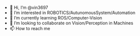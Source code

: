 - 👋 Hi, I’m @vin3697
- 👀 I’m interested in ROBOTICS/AutunomousSystem/Automation
- 🌱 I’m currently learning ROS/Computer-Vision
- 💞️ I’m looking to collaborate on Vision/Perception in Machines 
- 📫 How to reach me 

<!---
vin3697/vin3697 is a ✨ special ✨ repository because its `README.md` (this file) appears on your GitHub profile.
You can click the Preview link to take a look at your changes.
--->
